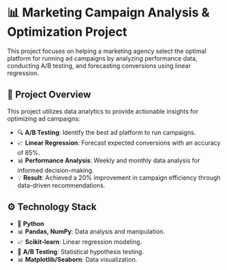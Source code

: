 # 📊 Marketing Campaign Analysis & Optimization Project

This project focuses on helping a marketing agency select the optimal platform for running ad campaigns by analyzing performance data, conducting A/B testing, and forecasting conversions using linear regression.

## 🚀 Project Overview

This project utilizes data analytics to provide actionable insights for optimizing ad campaigns:

- 🔍 **A/B Testing**: Identify the best ad platform to run campaigns.
- 📈 **Linear Regression**: Forecast expected conversions with an accuracy of 85%.
- 📊 **Performance Analysis**: Weekly and monthly data analysis for informed decision-making.
- 💡 **Result**: Achieved a 20% improvement in campaign efficiency through data-driven recommendations.

## ⚙️ Technology Stack

- 🐍 **Python**
- 📊 **Pandas, NumPy**: Data analysis and manipulation.
- 📈 **Scikit-learn**: Linear regression modeling.
- 🧪 **A/B Testing**: Statistical hypothesis testing.
- 📊 **Matplotlib/Seaborn**: Data visualization.
